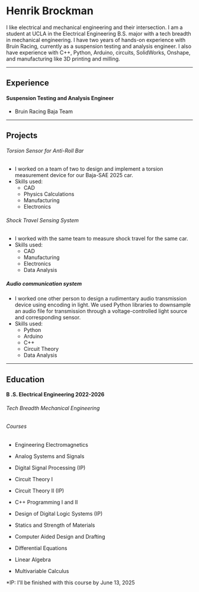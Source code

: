 # Henrik Brockman

I like electrical and mechanical engineering and their intersection. I am a student at UCLA in the Electrical Engineering B.S. major with a tech breadth in mechanical engineering. I have two years of hands-on experience with Bruin Racing, currently as a suspension testing and analysis engineer. I also have experience with C++, Python, Arduino, circuits, SolidWorks, Onshape, and manufacturing like 3D printing and milling.

---
## Experience
#### Suspension Testing and Analysis Engineer
- Bruin Racing Baja Team

---
## Projects

###### Torsion Sensor for Anti-Roll Bar
- I worked on a team of two to design and implement a torsion measurement device for our Baja-SAE 2025 car.
- Skills used:
	- CAD
	- Physics Calculations
	- Manufacturing
	- Electronics
###### Shock Travel Sensing System
- I worked with the same team to measure shock travel for the same car.
- Skills used:
	- CAD
	- Manufacturing
	- Electronics
	- Data Analysis
##### Audio communication system
- I worked one other person to design a rudimentary audio transmission device using encoding in light. We used Python libraries to downsample an audio file for transmission through a voltage-controlled light source and corresponding sensor.
- Skills used:
	- Python
	- Arduino
	- C++
	- Circuit Theory
	- Data Analysis
---
## Education
#### B .S. Electrical Engineering 2022-2026
###### Tech Breadth Mechanical Engineering

###### Courses      

- Engineering Electromagnetics
- Analog Systems and Signals
- Digital Signal Processing (IP)
- Circuit Theory I
- Circuit Theory II (IP)

- C++ Programming I and II
- Design of Digital Logic Systems (IP)

- Statics and Strength of Materials
- Computer Aided Design and Drafting

- Differential Equations
- Linear Algebra
- Multivariable Calculus

*IP: I'll be finished with this course by June 13, 2025
